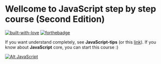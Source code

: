 # Wellcome to JavaScript step by step course (Second Edition)

[![built-with-love](https://forthebadge.com/images/badges/built-with-love.svg)](https://GitHub.com/Hamidalavi/)
[![forthebadge](https://forthebadge.com/images/badges/made-with-javascript.svg)](https://github.com/Hamidalavi)

If you want understand completely, see **JavaScript-tips** (or this [link](https://github.com/Hamidalavi/Javascript-tips)). If you know about **JavaScript** core, you can start this course :)

[![Alt JavaScript](https://i.ibb.co/BL5scGZ/0-0bpy35-Lc6r-Adviv-L.gif)](https://GitHub.com/Hamidalavi/)
